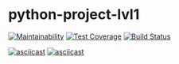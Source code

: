 # python-project-lvl1

[![Maintainability](https://api.codeclimate.com/v1/badges/40efd01ad90901b830e4/maintainability)](https://codeclimate.com/github/PolyMaG/python-project-lvl1/maintainability)
[![Test Coverage](https://api.codeclimate.com/v1/badges/40efd01ad90901b830e4/test_coverage)](https://codeclimate.com/github/PolyMaG/python-project-lvl1/test_coverage)
[![Build Status](https://travis-ci.com/PolyMaG/python-project-lvl1.svg?branch=master)](https://travis-ci.com/PolyMaG/python-project-lvl1)

[![asciicast](https://asciinema.org/a/MBSP6SUau11VChnpljMEbQSfo.svg)](https://asciinema.org/a/MBSP6SUau11VChnpljMEbQSfo)
[![asciicast](https://asciinema.org/a/ATdZpz4Lm22c8AvFKJTIzs66S.svg)](https://asciinema.org/a/ATdZpz4Lm22c8AvFKJTIzs66S)

